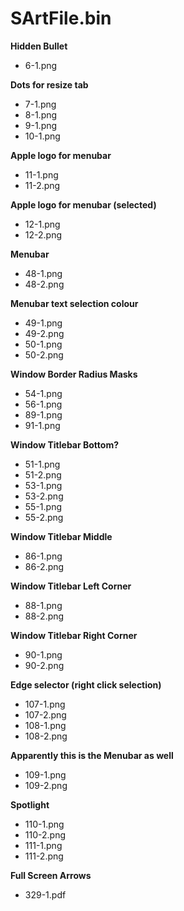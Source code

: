 # SArtFile.bin

**Hidden Bullet**

- 6-1.png

**Dots for resize tab**

- 7-1.png
- 8-1.png
- 9-1.png
- 10-1.png

**Apple logo for menubar**

- 11-1.png
- 11-2.png

**Apple logo for menubar (selected)**

- 12-1.png
- 12-2.png

**Menubar**

- 48-1.png
- 48-2.png

**Menubar text selection colour**

- 49-1.png
- 49-2.png
- 50-1.png
- 50-2.png

**Window Border Radius Masks**

- 54-1.png
- 56-1.png
- 89-1.png
- 91-1.png

**Window Titlebar Bottom?**

- 51-1.png
- 51-2.png
- 53-1.png
- 53-2.png
- 55-1.png
- 55-2.png

**Window Titlebar Middle**

- 86-1.png
- 86-2.png

**Window Titlebar Left Corner**

- 88-1.png
- 88-2.png

**Window Titlebar Right Corner**

- 90-1.png
- 90-2.png

**Edge selector (right click selection)**

- 107-1.png
- 107-2.png
- 108-1.png
- 108-2.png

**Apparently this is the Menubar as well**

- 109-1.png
- 109-2.png

**Spotlight**

- 110-1.png
- 110-2.png
- 111-1.png
- 111-2.png

**Full Screen Arrows**

- 329-1.pdf
